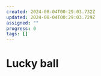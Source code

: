 ```yaml
---
created: 2024-08-04T00:29:03.732Z
updated: 2024-08-04T00:29:03.729Z
assigned: ""
progress: 0
tags: []
---
```


# Lucky ball
